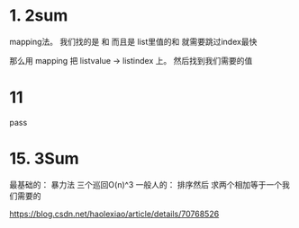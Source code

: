 # 1. 2sum

mapping法。
我们找的是 和 而且是 list里值的和 就需要跳过index最快

那么用
mapping
把 listvalue -> listindex 上。 然后找到我们需要的值


# 11 

pass
# 15. 3Sum
最基础的： 暴力法 三个巡回O(n)^3 
一般人的： 排序然后 求两个相加等于一个我们需要的

https://blog.csdn.net/haolexiao/article/details/70768526
